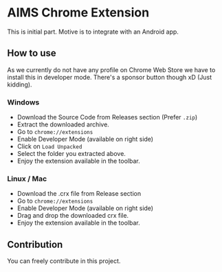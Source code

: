 # AIMS Chrome Extension

This is initial part. Motive is to integrate with an Android app.

## How to use

As we currently do not have any profile on Chrome Web Store we have to install this in developer mode. There's a sponsor button though xD (Just kidding).

### Windows

- Download the Source Code from Releases section (Prefer `.zip`)
- Extract the downloaded archive.
- Go to `chrome://extensions`
- Enable Developer Mode (available on right side)
- Click on `Load Unpacked`
- Select the folder you extracted above.
- Enjoy the extension available in the toolbar.

### Linux / Mac

- Download the .crx file from Release section
- Go to `chrome://extensions`
- Enable Developer Mode (available on right side)
- Drag and drop the downloaded crx file.
- Enjoy the extension available in the toolbar.


## Contribution

You can freely contribute in this project.
